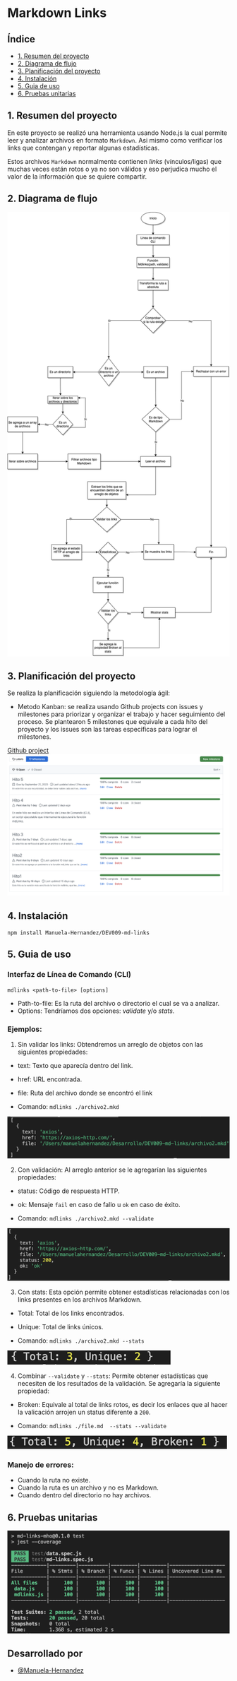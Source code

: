 # Markdown Links

## Índice
* [1. Resumen del proyecto](#1-resumen-del-proyecto)
* [2. Diagrama de flujo](#2-diagrama-de-flujo)
* [3. Planificación del proyecto](#3-palnificación-del-proyecto)
* [4. Instalación](#4-instalación)
* [5. Guia de uso](#5-guia-de-uso)
* [6. Pruebas unitarias](#6-pruebas-unitarias)



## 1. Resumen del proyecto

En este proyecto se realizó una herramienta usando Node.js la cual permite leer y analizar archivos en formato `Markdown`. Asi mismo como verificar los links que contengan y reportar
algunas estadísticas.

Estos archivos `Markdown` normalmente contienen _links_ (vínculos/ligas) que
muchas veces están rotos o ya no son válidos y eso perjudica mucho el valor de la información que se quiere compartir.

## 2. Diagrama de flujo 
![Diagrama de flujo](/img/Diagrama-de-flujo.png)

## 3. Planificación del proyecto

Se realiza la planificación siguiendo la metodología ágil:
* Metodo Kanban: se realiza usando Github projects con issues y milestones para priorizar y organizar el trabajo y hacer seguimiento del proceso. Se plantearon 5 milestones que equivale a cada hito del proyecto y los issues son las tareas especificas para lograr el milestones.

[Github project](https://github.com/Manuela-Hernandez/DEV009-md-links/milestones)
![Github project](/img/Github-project-mdlinks.png)

## 4. Instalación
```
npm install Manuela-Hernandez/DEV009-md-links
```
## 5. Guia de uso
### Interfaz de Línea de Comando (CLI)

```
mdlinks <path-to-file> [options]
```

* Path-to-file: Es la ruta del archivo o directorio el cual se va a analizar.
* Options: Tendríamos dos opciones: _validate_ y/o _stats_.

### Ejemplos:

1. Sin validar los links: Obtendremos un arreglo de objetos con las siguientes propiedades:

* text: Texto que aparecía dentro del link.
* href: URL encontrada.
* file: Ruta del archivo donde se encontró el link

 * Comando: `mdlinks ./archivo2.mkd`

 ![Sin validar](/img/Sin-validar.png)

2. Con validación: Al arreglo anterior se le  agregarían las siguientes propiedades:

* status: Código de respuesta HTTP.
* ok: Mensaje `fail` en caso de fallo u `ok` en caso de éxito.

* Comando: `mdlinks ./archivo2.mkd --validate`

![Con validación](/img/Con-validate.png)

3. Con stats: Esta opción permite obtener estadísticas relacionadas con los links presentes en los archivos Markdown.

* Total: Total de los links encontrados.
* Unique: Total de links únicos.

* Comando: `mdlinks ./archivo2.mkd --stats`

![Con stats](/img/--stats.png)

4. Combinar  `--validate` y `--stats`: Permite obtener estadísticas que necesiten de los resultados de la validación. Se agregaría la siguiente propiedad:

* Broken: Equivale al total de links rotos, es decir los enlaces que al hacer la valicación arrojen un status diferente a `200`.

* Comando: `mdlinks ./file.md  --stats --validate`

![Stats y validate](/img/--stats%20y%20--validate.png)

### Manejo de errores:
* Cuando la ruta no existe.
* Cuando la ruta es un archivo y no es Markdown.
* Cuando dentro del directorio no hay archivos.


## 6. Pruebas unitarias
  ![Pruebas](/img/Pruebas-mdlinks.png)

## Desarrollado por

- [@Manuela-Hernandez](https://github.com/Manuela-Hernandez)